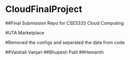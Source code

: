 # CloudFinalProject

##Final Submission Repo for CSE5333 Cloud Computing

#UTA Marketplace

#Removed the configs and seperated the data from code

##Vaishali Vanjari
##Bhupesh Patil
##Hemanth
